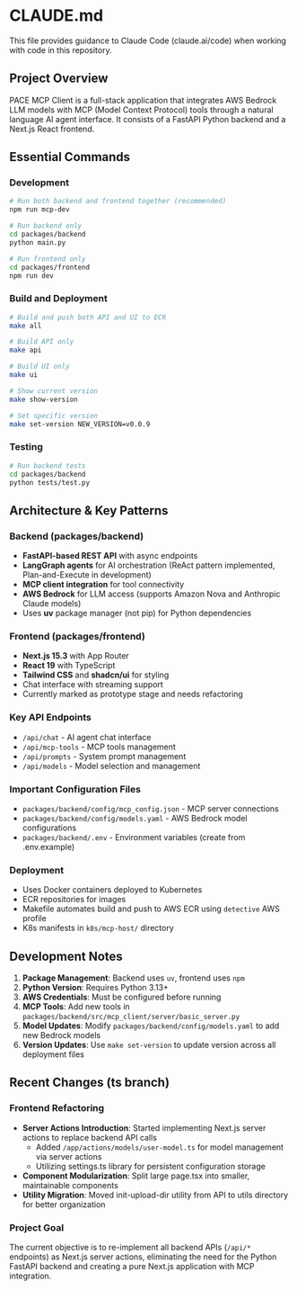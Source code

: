 # CLAUDE.md

This file provides guidance to Claude Code (claude.ai/code) when working with code in this repository.

## Project Overview

PACE MCP Client is a full-stack application that integrates AWS Bedrock LLM models with MCP (Model Context Protocol) tools through a natural language AI agent interface. It consists of a FastAPI Python backend and a Next.js React frontend.

## Essential Commands

### Development
```bash
# Run both backend and frontend together (recommended)
npm run mcp-dev

# Run backend only
cd packages/backend
python main.py

# Run frontend only  
cd packages/frontend
npm run dev
```

### Build and Deployment
```bash
# Build and push both API and UI to ECR
make all

# Build API only
make api

# Build UI only
make ui

# Show current version
make show-version

# Set specific version
make set-version NEW_VERSION=v0.0.9
```

### Testing
```bash
# Run backend tests
cd packages/backend
python tests/test.py
```

## Architecture & Key Patterns

### Backend (packages/backend)
- **FastAPI-based REST API** with async endpoints
- **LangGraph agents** for AI orchestration (ReAct pattern implemented, Plan-and-Execute in development)
- **MCP client integration** for tool connectivity
- **AWS Bedrock** for LLM access (supports Amazon Nova and Anthropic Claude models)
- Uses **uv** package manager (not pip) for Python dependencies

### Frontend (packages/frontend)
- **Next.js 15.3** with App Router
- **React 19** with TypeScript
- **Tailwind CSS** and **shadcn/ui** for styling
- Chat interface with streaming support
- Currently marked as prototype stage and needs refactoring

### Key API Endpoints
- `/api/chat` - AI agent chat interface
- `/api/mcp-tools` - MCP tools management  
- `/api/prompts` - System prompt management
- `/api/models` - Model selection and management

### Important Configuration Files
- `packages/backend/config/mcp_config.json` - MCP server connections
- `packages/backend/config/models.yaml` - AWS Bedrock model configurations
- `packages/backend/.env` - Environment variables (create from .env.example)

### Deployment
- Uses Docker containers deployed to Kubernetes
- ECR repositories for images
- Makefile automates build and push to AWS ECR using `detective` AWS profile
- K8s manifests in `k8s/mcp-host/` directory

## Development Notes

1. **Package Management**: Backend uses `uv`, frontend uses `npm`
2. **Python Version**: Requires Python 3.13+
3. **AWS Credentials**: Must be configured before running
4. **MCP Tools**: Add new tools in `packages/backend/src/mcp_client/server/basic_server.py`
5. **Model Updates**: Modify `packages/backend/config/models.yaml` to add new Bedrock models
6. **Version Updates**: Use `make set-version` to update version across all deployment files

## Recent Changes (ts branch)

### Frontend Refactoring
- **Server Actions Introduction**: Started implementing Next.js server actions to replace backend API calls
  - Added `/app/actions/models/user-model.ts` for model management via server actions
  - Utilizing settings.ts library for persistent configuration storage
- **Component Modularization**: Split large page.tsx into smaller, maintainable components
- **Utility Migration**: Moved init-upload-dir utility from API to utils directory for better organization

### Project Goal
The current objective is to re-implement all backend APIs (`/api/*` endpoints) as Next.js server actions, eliminating the need for the Python FastAPI backend and creating a pure Next.js application with MCP integration.